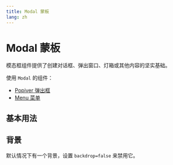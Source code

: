 ```yaml
---
title: Modal 蒙板
lang: zh
---
```


# Modal 蒙板

模态框组件提供了创建对话框、弹出窗口、灯箱或其他内容的坚实基础。

使用 `Modal` 的组件：
* [Popiver 弹出框](./popover.md)
* [Menu 菜单](./menu.md)

## 基本用法

<demo src="../../../example/modal/basic.vue" preview="[8, 9]" />

## 背景

默认情况下有一个背景，设置 `backdrop=false` 来禁用它。

<demo src="../../../example/modal/backdrop.vue" preview="[18-23]" />
